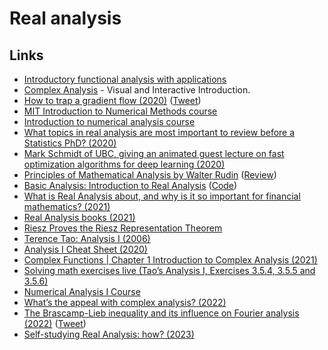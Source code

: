 # Real analysis

## Links

- [Introductory functional analysis with applications](http://www-personal.acfr.usyd.edu.au/spns/cdm/resources/Kreyszig%20-%20Introductory%20Functional%20Analysis%20with%20Applications.pdf)
- [Complex Analysis](https://complex-analysis.com/) - Visual and Interactive Introduction.
- [How to trap a gradient flow (2020)](https://www.youtube.com/watch?v=IFQNOxQLxTg) ([Tweet](https://twitter.com/SebastienBubeck/status/1230140379237769216))
- [MIT Introduction to Numerical Methods course](https://github.com/mitmath/18335)
- [Introduction to numerical analysis course](https://github.com/mitmath/18330)
- [What topics in real analysis are most important to review before a Statistics PhD? (2020)](https://www.reddit.com/r/statistics/comments/flmo8z/e_what_topics_in_real_analysis_are_most_important/)
- [Mark Schmidt of UBC, giving an animated guest lecture on fast optimization algorithms for deep learning (2020)](https://www.youtube.com/watch?v=nk4M-kYvaNU)
- [Principles of Mathematical Analysis by Walter Rudin](https://www.goodreads.com/book/show/292079.Principles_of_Mathematical_Analysis) ([Review](https://hampuswessman.se/2021/01/principles-of-mathematical-analysis/))
- [Basic Analysis: Introduction to Real Analysis](https://www.jirka.org/ra/) ([Code](https://github.com/jirilebl/ra))
- [What is Real Analysis about, and why is it so important for financial mathematics? (2021)](https://www.reddit.com/r/learnmath/comments/mqc7n3/what_is_real_analysis_about_and_why_is_it_so/)
- [Real Analysis books (2021)](https://www.reddit.com/r/learnmath/comments/nc7c1v/real_analysis_books_which_to_use/)
- [Riesz Proves the Riesz Representation Theorem](http://nonagon.org/ExLibris/riesz-proves-riesz-representation-theorem)
- [Terence Tao: Analysis I (2006)](https://lms.umb.sk/pluginfile.php/111477/mod_page/content/5/TerenceTao_Analysis.I.Third.Edition.pdf)
- [Analysis I Cheat Sheet (2020)](https://rethinks.org/blog/wn7L93tV8V)
- [Complex Functions | Chapter 1 Introduction to Complex Analysis (2021)](https://www.youtube.com/watch?v=w-U6yeu1FtU)
- [Solving math exercises live (Tao’s Analysis I, Exercises 3.5.4, 3.5.5 and 3.5.6)](https://www.youtube.com/watch?v=zqhvq3Xy2O8)
- [Numerical Analysis I Course](https://github.com/MikaelSlevinsky/MATH2160)
- [What’s the appeal with complex analysis? (2022)](https://www.reddit.com/r/math/comments/ukmwq2/whats_the_appeal_with_complex_analysis/)
- [The Brascamp-Lieb inequality and its influence on Fourier analysis (2022)](https://arxiv.org/abs/2203.11475) ([Tweet](https://twitter.com/sp_monte_carlo/status/1586818427624325120))
- [Self-studying Real Analysis: how? (2023)](https://www.reddit.com/r/math/comments/12gf9zp/selfstudying_real_analysis_how/)
